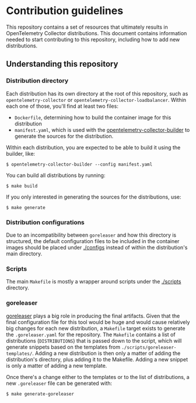 # Contribution guidelines

This repository contains a set of resources that ultimately results in OpenTelemetry Collector distributions. This document contains information needed to start contributing to this repository, including how to add new distributions.

## Understanding this repository

### Distribution directory

Each distribution has its own directory at the root of this repository, such as `opentelemetry-collector` or `opentelemetry-collector-loadbalancer`. Within each one of those, you'll find at least two files:

- `Dockerfile`, determining how to build the container image for this distribution
- `manifest.yaml`, which is used with the [opentelemetry-collector-builder](https://github.com/open-telemetry/opentelemetry-collector-builder) to generate the sources for the distribution.

Within each distribution, you are expected to be able to build it using the builder, like:

    $ opentelemetry-collector-builder --config manifest.yaml

You can build all distributions by running:

    $ make build

If you only interested in generating the sources for the distributions, use:

    $ make generate

### Distribution configurations

Due to an incompatibility between `goreleaser` and how this directory is structured, the default configuration files to be included in the container images should be placed under [./configs](./configs) instead of within the distribution's main directory.

### Scripts

The main `Makefile` is mostly a wrapper around scripts under the [./scripts](./scripts) directory.

### goreleaser

[goreleaser](https://goreleaser.com) plays a big role in producing the final artifacts. Given that the final configuration file for this tool would be huge and would cause relatively big changes for each new distribution, a `Makefile` target exists to generate the `.goreleaser.yaml` for the repository. The `Makefile` contains a list of distributions (`DISTRIBUTIONS`) that is passed down to the script, which will generate snippets based on the templates from `./scripts/goreleaser-templates/`. Adding a new distribution is then only a matter of adding the distribution's directory, plus adding it to the Makefile. Adding a new snippet is only a matter of adding a new template.

Once there's a change either to the templates or to the list of distributions, a new `.goreleaser` file can be generated with:

    $ make generate-goreleaser

